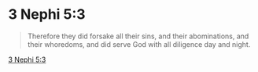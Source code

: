 # 3 Nephi 5:3

> Therefore they did forsake all their sins, and their abominations, and their whoredoms, and did serve God with all diligence day and night.

[3 Nephi 5:3](https://www.churchofjesuschrist.org/study/scriptures/bofm/3-ne/5?lang=eng&id=p3#p3)


